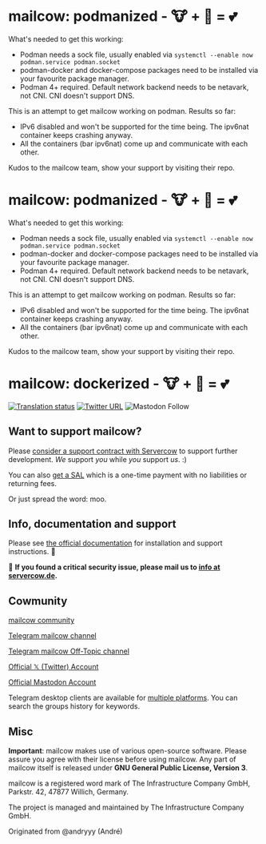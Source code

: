 # mailcow: podmanized - 🐮 + 🦭 = 💕

What's needed to get this working:
* Podman needs a sock file, usually enabled via `systemctl --enable now podman.service podman.socket`
* podman-docker and docker-compose packages need to be installed via your favourite package manager.
* Podman 4+ required. Default network backend needs to be netavark, not CNI. CNI doesn't support DNS.

This is an attempt to get mailcow working on podman.
Results so far:
* IPv6 disabled and won't be supported for the time being. The ipv6nat container keeps crashing anyway.
* All the containers (bar ipv6nat) come up and communicate with each other.

Kudos to the mailcow team, show your support by visiting their repo.

# mailcow: podmanized - 🐮 + 🦭 = 💕

What's needed to get this working:
* Podman needs a sock file, usually enabled via `systemctl --enable now podman.service podman.socket`
* podman-docker and docker-compose packages need to be installed via your favourite package manager.
* Podman 4+ required. Default network backend needs to be netavark, not CNI. CNI doesn't support DNS.

This is an attempt to get mailcow working on podman.
Results so far:
* IPv6 disabled and won't be supported for the time being. The ipv6nat container keeps crashing anyway.
* All the containers (bar ipv6nat) come up and communicate with each other.

Kudos to the mailcow team, show your support by visiting their repo.

# mailcow: dockerized - 🐮 + 🐋 = 💕

[![Translation status](https://translate.mailcow.email/widgets/mailcow-dockerized/-/translation/svg-badge.svg)](https://translate.mailcow.email/engage/mailcow-dockerized/)
[![Twitter URL](https://img.shields.io/twitter/url/https/twitter.com/mailcow_email.svg?style=social&label=Follow%20%40mailcow_email)](https://twitter.com/mailcow_email)
![Mastodon Follow](https://img.shields.io/mastodon/follow/109388212176073348?domain=https%3A%2F%2Fmailcow.social&label=Follow%20%40doncow%40mailcow.social&link=https%3A%2F%2Fmailcow.social%2F%40doncow)


## Want to support mailcow?

Please [consider a support contract with Servercow](https://www.servercow.de/mailcow?lang=en#support) to support further development. _We_ support _you_ while _you_ support _us_. :)

You can also [get a SAL](https://www.servercow.de/mailcow?lang=en#sal) which is a one-time payment with no liabilities or returning fees.

Or just spread the word: moo.

## Info, documentation and support

Please see [the official documentation](https://docs.mailcow.email/) for installation and support instructions. 🐄

🐛 **If you found a critical security issue, please mail us to [info at servercow.de](mailto:info@servercow.de).**

## Cowmunity

[mailcow community](https://community.mailcow.email)

[Telegram mailcow channel](https://telegram.me/mailcow)

[Telegram mailcow Off-Topic channel](https://t.me/mailcowOfftopic)

[Official 𝕏 (Twitter) Account](https://twitter.com/mailcow_email)

[Official Mastodon Account](https://mailcow.social/@doncow)

Telegram desktop clients are available for [multiple platforms](https://desktop.telegram.org). You can search the groups history for keywords.

## Misc

**Important**: mailcow makes use of various open-source software. Please assure you agree with their license before using mailcow.
Any part of mailcow itself is released under **GNU General Public License, Version 3**.

mailcow is a registered word mark of The Infrastructure Company GmbH, Parkstr. 42, 47877 Willich, Germany.

The project is managed and maintained by The Infrastructure Company GmbH.

Originated from @andryyy (André)
